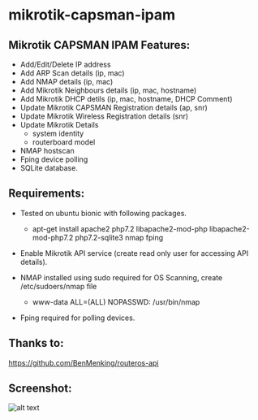 mikrotik-capsman-ipam
=============

## Mikrotik CAPSMAN IPAM Features:
* Add/Edit/Delete IP address
* Add ARP Scan details (ip, mac)
* Add NMAP details (ip, mac)
* Add Mikrotik Neighbours details (ip, mac, hostname)
* Add Mikrotik DHCP detils (ip, mac, hostname, DHCP Comment)
* Update Mikrotik CAPSMAN Registration details (ap, snr)
* Update Mikrotik Wireless Registration details (snr)
* Update Mikrotik Details
  * system identity
  * routerboard model
* NMAP hostscan
* Fping device polling
* SQLite database.

## Requirements:
* Tested on ubuntu bionic with following packages.
  * apt-get install apache2 php7.2 libapache2-mod-php libapache2-mod-php7.2 php7.2-sqlite3 nmap fping

* Enable Mikrotik API service (create read only user for accessing API details).

* NMAP installed using sudo required for OS Scanning, create /etc/sudoers/nmap file 
  * www-data ALL=(ALL) NOPASSWD: /usr/bin/nmap

* Fping required for polling devices.

## Thanks to:
https://github.com/BenMenking/routeros-api

## Screenshot:
![alt text](https://github.com/germaguire/mikrotik-capsman-ipam/blob/main/devices.png?raw=true)

